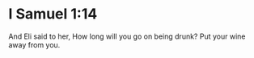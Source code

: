 # I Samuel 1:14

And Eli said to her, How long will you go on being drunk? Put your wine away from you.
